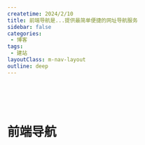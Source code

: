 ```yaml
---
createtime: 2024/2/10
title: 前端导航是...提供最简单便捷的网址导航服务
sidebar: false
categories:
 - 博客
tags:
 - 建站
layoutClass: m-nav-layout
outline: deep
---
```


<script setup>
import { NAV_DATA } from './data'
// import { NButton,NBackTop } from 'naive-ui'
</script>

<style src="./index.scss"></style>

<br/>
<br/>
<br/>

# 前端导航
      
      
<ClientOnly>
  <MNavLinks v-for="{title, items} in NAV_DATA" :title="title" :items="items"/>
</ClientOnly>

